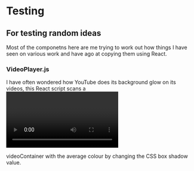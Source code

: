 # Testing
## For testing random ideas

Most of the componetns here are me trying to work out how things I have seen on various work and have ago at copying them using React.


### VideoPlayer.js
I have often wondered how YouTube does its background glow on its videos, this React script scans a <video> tag then updates the <div> videoContainer with the average colour by changing the CSS box shadow value.
